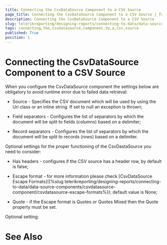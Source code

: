 ```yaml
---
title: Connecting the CsvDataSource Component to a CSV Source
page_title: Connecting the CsvDataSource Component to a CSV Source | for Telerik Reporting Documentation
description: Connecting the CsvDataSource Component to a CSV Source
slug: telerikreporting/designing-reports/connecting-to-data/data-source-components/csvdatasource-component/connecting-the-csvdatasource-component-to-a-csv-source
tags: connecting,the,csvdatasource,component,to,a,csv,source
published: True
position: 1
---
```


# Connecting the CsvDataSource Component to a CSV Source



When you configure the CsvDataSource component the settings below are obligatory to avoid runtime error due to failed data retrieval:

* Source - Specifies the CSV document which will be used by using the Uri class or an inline string. If set to null an exception is thrown;
          

* Field separators - Configures the list of separators by which the document will be split to fields (columns) based on a delimiter;
          

* Record separators - Configures the list of separators by which the document will be split to records (rows) based on a delimiter.
          

Optional settings for the proper functioning of the CsvDastaSource you need to consider:
      

* Has headers - configures if the CSV source has a header row, by default is false;
          

* Escape format - for more information please check [CsvDataSource Escape Formats]({%slug telerikreporting/designing-reports/connecting-to-data/data-source-components/csvdatasource-component/csvdatasource-escape-formats%}); default value is None;
          

* Quote - if the Escape format is Quotes or Quotes Mixed then the Quote property must be set.
          

	



	



Optional setting:

	



	



# See Also
